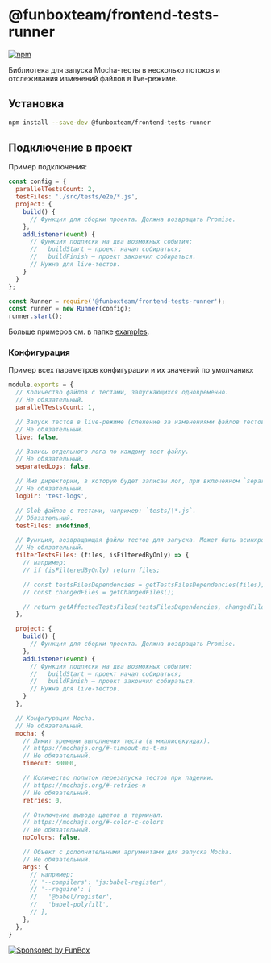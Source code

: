 # @funboxteam/frontend-tests-runner

[![npm](https://img.shields.io/npm/v/@funboxteam/frontend-tests-runner.svg)](https://www.npmjs.com/package/@funboxteam/frontend-tests-runner)

Библиотека для запуска Mocha-тесты в несколько потоков и отслеживания изменений файлов в live-режиме.

## Установка

```bash
npm install --save-dev @funboxteam/frontend-tests-runner
```

## Подключение в проект

Пример подключения:

```javascript
const config = {
  parallelTestsCount: 2,
  testFiles: './src/tests/e2e/*.js',
  project: {
    build() {
      // Функция для сборки проекта. Должна возвращать Promise.
    },
    addListener(event) {
      // Функция подписки на два возможных события:
      //   buildStart — проект начал собираться;
      //   buildFinish — проект закончил собираться.
      // Нужна для live-тестов.
    }
  }
};

const Runner = require('@funboxteam/frontend-tests-runner');
const runner = new Runner(config);
runner.start();
```

Больше примеров см. в папке [examples](./examples).

### Конфигурация

Пример всех параметров конфигурации и их значений по умолчанию:

```javascript
module.exports = {
  // Количество файлов с тестами, запускающихся одновременно.
  // Не обязательный.
  parallelTestsCount: 1,

  // Запуск тестов в live-режиме (слежение за изменениями файлов тестов и файлов проекта).
  // Не обязательный.
  live: false,

  // Запись отдельного лога по каждому тест-файлу.
  // Не обязательный.
  separatedLogs: false,

  // Имя директории, в которую будет записан лог, при включенном `separatedLogs`.
  // Не обязательный.
  logDir: 'test-logs',

  // Glob файлов с тестами, например: `tests/\*.js`.
  // Обязательный.
  testFiles: undefined,

  // Функция, возвращающая файлы тестов для запуска. Может быть асинхронной.
  // Не обязательный.
  filterTestsFiles: (files, isFilteredByOnly) => {
    // например:
    // if (isFilteredByOnly) return files;

    // const testsFilesDependencies = getTestsFilesDependencies(files);
    // const changedFiles = getChangedFiles();

    // return getAffectedTestsFiles(testsFilesDependencies, changedFiles);
  },

  project: {
    build() {
      // Функция для сборки проекта. Должна возвращать Promise.
    },
    addListener(event) {
      // Функция подписки на два возможных события:
      //   buildStart — проект начал собираться;
      //   buildFinish — проект закончил собираться.
      // Нужна для live-тестов.
    }
  },

  // Конфигурация Mocha.
  // Не обязательный.
  mocha: {
    // Лимит времени выполнения теста (в миллисекундах).
    // https://mochajs.org/#-timeout-ms-t-ms
    // Не обязательный.
    timeout: 30000,

    // Количество попыток перезапуска тестов при падении.
    // https://mochajs.org/#-retries-n
    // Не обязательный.
    retries: 0,

    // Отключение вывода цветов в терминал.
    // https://mochajs.org/#-color-c-colors
    // Не обязательный.
    noColors: false,

    // Объект с дополнительными аргументами для запуска Mocha.
    // Не обязательный.
    args: {
      // например:
      // '--compilers': 'js:babel-register',
      // '--require': [
      //   '@babel/register',
      //   'babel-polyfill',
      // ],
    },
  },
}
```

[![Sponsored by FunBox](https://funbox.ru/badges/sponsored_by_funbox_centered.svg)](https://funbox.ru)
